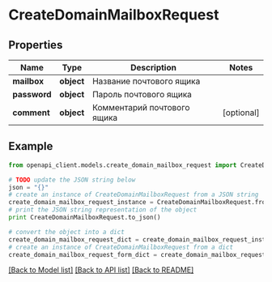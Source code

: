 # CreateDomainMailboxRequest


## Properties
Name | Type | Description | Notes
------------ | ------------- | ------------- | -------------
**mailbox** | **object** | Название почтового ящика | 
**password** | **object** | Пароль почтового ящика | 
**comment** | **object** | Комментарий почтового ящика | [optional] 

## Example

```python
from openapi_client.models.create_domain_mailbox_request import CreateDomainMailboxRequest

# TODO update the JSON string below
json = "{}"
# create an instance of CreateDomainMailboxRequest from a JSON string
create_domain_mailbox_request_instance = CreateDomainMailboxRequest.from_json(json)
# print the JSON string representation of the object
print CreateDomainMailboxRequest.to_json()

# convert the object into a dict
create_domain_mailbox_request_dict = create_domain_mailbox_request_instance.to_dict()
# create an instance of CreateDomainMailboxRequest from a dict
create_domain_mailbox_request_form_dict = create_domain_mailbox_request.from_dict(create_domain_mailbox_request_dict)
```
[[Back to Model list]](../README.md#documentation-for-models) [[Back to API list]](../README.md#documentation-for-api-endpoints) [[Back to README]](../README.md)


